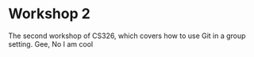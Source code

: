 # Workshop 2

The second workshop of CS326, which covers how to use Git in a group setting.
Gee, No I am cool
